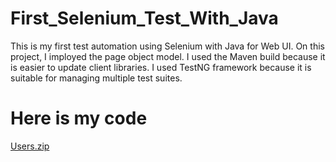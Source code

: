 # First_Selenium_Test_With_Java

This is my first test automation using Selenium with Java for Web UI. 
On this project, I imployed the page object model.
I used the Maven build because it is easier to update client libraries.
I used TestNG framework because it is suitable for managing multiple test suites.


# Here is my code
[Users.zip](https://github.com/Malafakumo/First_Selenium_Test_With_Java/files/9626283/Users.zip)
